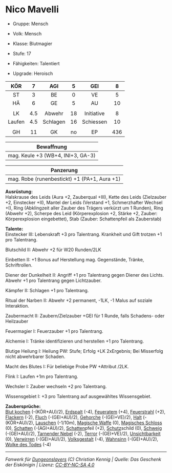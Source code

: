 # Nico Mavelli  
- Gruppe: Mensch  
- Volk: Mensch  
- Klasse: Blutmagier  
- Stufe: 17  
- Fähigkeiten: Talentiert  

- Upgrade: Heroisch  

| KÖR | 7 | AGI | 5 | GEI | 8 |
| :-: | :-: | :-: | :-: | :-: | :-: |
| ST | 3 | BE | 0 | VE | 5 |
| HÄ | 6 | GE | 5 | AU | 10 |
|  |
| LK | 4.5 | Abwehr | 18 | Initiative | 8 |
| Laufen | 4.5 | Schlagen | 16 | Schiessen | 10 |
|  |
| GH | 11 | GK | no | EP | 436 |

| Bewaffnung |
| --- |
| mag. Keule +3 (WB+4, INI+3, GA-3) |


| Panzerung |
| --- |
| mag. Robe (runenbestickt) +1 (PA+1, Aura +1) |


**Ausrüstung:**  
Halskrause des Leids (Aura +2, Zauberqual +III), Kette des Leids (Zielzauber +2, Einstecker +II), Mantel der Leids (Verstand +1, Schmerzhafter Wechsel +I), Ring (Abklingzeit aller Zauber des Trägers verkürzt um 1 Runden), Ring (Abwehr +2), Scherpe des Leid (Körperexplosion +2, Stärke +2, Zauber: Körperexplosion eingebettet), Stab (Zauber: Schattenpfeil als Zauberstab)

**Talente:**  
Einstecker III: Lebenskraft +3 pro Talentrang. Krankheit und Gift trotzen +1 pro Talentrang.

Blutschild II: Abwehr +2 für W20 Runden/2LK

Einbetten II: +1 Bonus auf Herstellung mag. Gegenstände, Tränke, Schriftrollen.

Diener der Dunkelheit II: Angriff +1 pro Talentrang gegen Diener des Lichts. Abwehr +1 pro Talentrang gegen Lichtzauber.

Kämpfer II: Schlagen +1 pro Talentrang.

Ritual der Narben II: Abwehr +2 permanent, -1LK, -1 Malus auf soziale Interaktion.

Zaubermacht II: Zaubern/Zielzauber +GEI für 1 Runde, falls Schadens- oder Heilzauber

Feuermagier I: Feuerzauber +1 pro Talentrang.

Alchemie I: Tränke identifizieren und herstellen +1 pro Talentrang.

Blutige Heilung I: Heilung PW: Stufe; Erfolg +LK 2xErgebnis; Bei Misserfolg nicht abwehrbarer Schaden.

Macht des Blutes I: Für beliebige Probe PW +Attribut /2LK.

Flink I: Laufen +1m pro Talentrang.

Wechsler I: Zauber wechseln +2 pro Talentrang.

Wissensgebiet I: +3 pro Talentrang auf ausgewähltes Wissensgebiet.


**Zaubersprüche:**  
[Blut kochen](/grw/zauber/blut-kochen.md) (-(KÖR+AU)/2), [Erdspalt](/grw/zauber/erdspalt.md) (-4), [Feueratem](/grw/zauber/feueratem.md) (+4), [Feuerstrahl](/grw/zauber/feuerstrahl.md) (+2), [Flackern](/grw/zauber/flackern.md) (-2), [Fluch](/grw/zauber/fluch.md) (-(GEI+AU)/2), [Gehorche](/grw/zauber/gehorche.md) (-(GEI+VE)/2), [Halt](/grw/zauber/halt.md) (-(KÖR+AU)/2), [Lauschen](/grw/zauber/lauschen.md) (-1/10m), [Magische Waffe](/grw/zauber/magische-waffe.md) (0), [Magisches Schloss](/grw/zauber/magisches-schloss.md) (0), [Schatten](/grw/zauber/schatten.md) (-(AGI+AU)/2), [Schatten](/grw/zauber/schatten.md)pfeil (+2), [Schutz](/fanwerk/zauber/schutz.md)schild (0), [Schweig](/grw/zauber/schweig.md) (-(GEI+AU)/2), [Tarnender Nebel](/grw/zauber/tarnender-nebel.md) (-2), [Terror](/grw/zauber/terror.md) (-(GEI+VE)/2), [Unsichtbarkeit](/grw/zauber/unsichtbarkeit.md) (0), [Verwirren](/grw/zauber/verwirren.md) (-(GEI+AU)/2), [Volksgestalt](/grw/zauber/volksgestalt.md) (-4), [Wahnsinn](/grw/zauber/wahnsinn.md) (-(GEI+AU)/2), [Wolke des Todes](/grw/zauber/wolke-des-todes.md) (-4)




___
*Fanwerk für [Dungeonslayers](https://www.dungeonslayers.net/) (C) Christian Kennig | Quelle: Das Geschenk der Eiskönigin | Lizenz: [CC-BY-NC-SA 4.0](https://creativecommons.org/licenses/by-nc-sa/4.0/deed.de)*